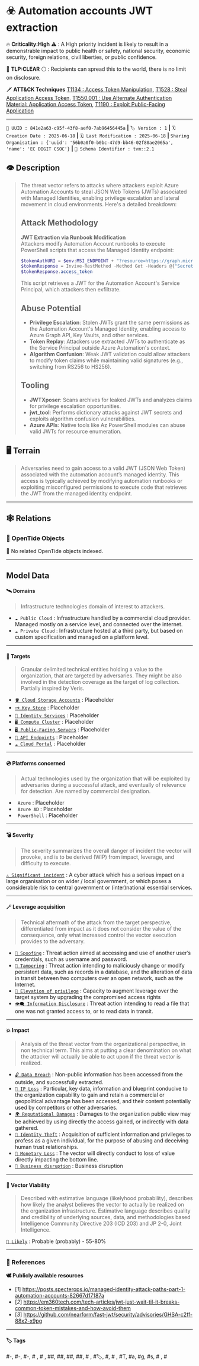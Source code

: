 

# ☣️ Automation accounts JWT extraction

🔥 **Criticality:High** ⚠️ : A High priority incident is likely to result in a demonstrable impact to public health or safety, national security, economic security, foreign relations, civil liberties, or public confidence. 

🚦 **TLP:CLEAR** ⚪ : Recipients can spread this to the world, there is no limit on disclosure.


🗡️ **ATT&CK Techniques** [T1134 : Access Token Manipulation](https://attack.mitre.org/techniques/T1134 'Adversaries may modify access tokens to operate under a different user or system security context to perform actions and bypass access controls Window'), [T1528 : Steal Application Access Token](https://attack.mitre.org/techniques/T1528 'Adversaries can steal application access tokens as a means of acquiring credentials to access remote systems and resourcesApplication access tokens ar'), [T1550.001 : Use Alternate Authentication Material: Application Access Token](https://attack.mitre.org/techniques/T1550/001 'Adversaries may use stolen application access tokens to bypass the typical authentication process and access restricted accounts, information, or serv'), [T1190 : Exploit Public-Facing Application](https://attack.mitre.org/techniques/T1190 'Adversaries may attempt to exploit a weakness in an Internet-facing host or system to initially access a network The weakness in the system can be a s')



---

`🔑 UUID : 841e2a63-c95f-43f8-aef0-7ab96456445a` **|** `🏷️ Version : 1` **|** `🗓️ Creation Date : 2025-06-18` **|** `🗓️ Last Modification : 2025-06-18` **|** `Sharing Organisation : {'uuid': '56b0a0f0-b0bc-47d9-bb46-02f80ae2065a', 'name': 'EC DIGIT CSOC'}` **|** `🧱 Schema Identifier : tvm::2.1`


## 👁️ Description

> The threat vector refers to attacks where attackers exploit Azure Automation Accounts 
> to steal JSON Web Tokens (JWTs) associated with Managed Identities, enabling privilege 
> escalation and lateral movement in cloud environments. Here's a detailed breakdown:
> 
> ## Attack Methodology
> **JWT Extraction via Runbook Modification**  
> Attackers modify Automation Account runbooks to execute PowerShell scripts that 
> access the Managed Identity endpoint:  
> ```powershell
> $tokenAuthURI = $env:MSI_ENDPOINT + "?resource=https://graph.microsoft.com/&api-version=2017-09-01"
> $tokenResponse = Invive-RestMethod -Method Get -Headers @{"Secret"="$env:MSI_SECRET"} -Uri $tokenAuthURI
> $tokenResponse.access_token
> ```
> This script retrieves a JWT for the Automation Account's Service Principal, which 
> attackers then exfiltrate.
> 
> ## Abuse Potential
> - **Privilege Escalation**: Stolen JWTs grant the same permissions as the Automation 
> Account's Managed Identity, enabling access to Azure Graph API, Key Vaults, and 
> other services.
> - **Token Replay**: Attackers use extracted JWTs to authenticate as the Service 
> Principal outside Azure Automation's context.
> - **Algorithm Confusion**: Weak JWT validation could allow attackers to modify token 
> claims while maintaining valid signatures (e.g., switching from RS256 to HS256).
> 
> ## Tooling
> - **JWTXposer**: Scans archives for leaked JWTs and analyzes claims for privilege 
> escalation opportunities.
> - **jwt_tool**: Performs dictionary attacks against JWT secrets and exploits algorithm 
> confusion vulnerabilities.
> - **Azure APIs**: Native tools like Az PowerShell modules can abuse valid JWTs for 
> resource enumeration.
> 



## 🖥️ Terrain 

 > Adversaries need to gain access to a valid JWT (JSON Web Token) associated with 
> the automation account’s managed identity. This access is typically achieved by 
> modifying automation runbooks or exploiting misconfigured permissions to execute 
> code that retrieves the JWT from the managed identity endpoint.
> 

---

## 🕸️ Relations



### 🌊 OpenTide Objects
🚫 No related OpenTide objects indexed.





---

## Model Data

#### **🛰️ Domains**

 > Infrastructure technologies domain of interest to attackers.

  - `☁️ Public Cloud` : Infrastructure handled by a commercial cloud provider. Managed mostly on a service level, and connected over the internet.
 - `☁️ Private Cloud` : Infrastructure hosted at a third party, but based on custom specification and managed on a platform level.

---

#### **🎯 Targets**

 > Granular delimited technical entities holding a value to the organization, that are targeted by adversaries. They might be also involved in the detection coverage as the target of log collection. Partially inspired by Veris.

  - [`🪣 Cloud Storage Accounts`](http://veriscommunity.net/enums.html#section-asset) : Placeholder
 - [`🗝️ Key Store`](http://veriscommunity.net/enums.html#section-asset) : Placeholder
 - [`👤 Identity Services`](http://veriscommunity.net/enums.html#section-asset) : Placeholder
 - [`🖥️ Compute Cluster`](http://veriscommunity.net/enums.html#section-asset) : Placeholder
 - [`🖥️ Public-Facing Servers`](http://veriscommunity.net/enums.html#section-asset) : Placeholder
 - [`🧩 API Endpoints`](http://veriscommunity.net/enums.html#section-asset) : Placeholder
 - [`☁️ Cloud Portal`](http://veriscommunity.net/enums.html#section-asset) : Placeholder

---

#### **💿 Platforms concerned**

 > Actual technologies used by the organization that will be exploited by adversaries during a successful attack, and eventually of relevance for detection. Are named by commercial designation.

  - ` Azure` : Placeholder
 - ` Azure AD` : Placeholder
 - ` PowerShell` : Placeholder

---

#### **💣 Severity**

 > The severity summarizes the overall danger of incident the vector will provoke, and is to be derived (WIP) from impact, leverage, and difficulty to execute.

 [`⚠️ Significant incident`](https://www.ncsc.gov.uk/news/new-cyber-attack-categorisation-system-improve-uk-response-incidents) : A cyber attack which has a serious impact on a large organisation or on wider / local government, or which poses a considerable risk to central government or (inter)national essential services.

---

#### **🪄 Leverage acquisition**

 > Technical aftermath of the attack from the target perspective, differentiated from impact as it does not consider the value of the consequence, only what increased control the vector execution provides to the adversary.

  - [`👻 Spoofing`](https://owasp.org/www-community/Threat_Modeling_Process#stride) : Threat action aimed at accessing and use of another user’s credentials, such as username and password.
 - [`🐒 Tampering`](https://owasp.org/www-community/Threat_Modeling_Process#stride) : Threat action intending to maliciously change or modify persistent data, such as records in a database, and the alteration of data in transit between two computers over an open network, such as the Internet.
 - [`💅 Elevation of privilege`](https://owasp.org/www-community/Threat_Modeling_Process#stride) : Capacity to augment leverage over the target system by upgrading the compromised access rights
 - [`👁️‍🗨️ Information Disclosure`](https://owasp.org/www-community/Threat_Modeling_Process#stride) : Threat action intending to read a file that one was not granted access to, or to read data in transit.

---

#### **💥 Impact**

 > Analysis of the threat vector from the organizational perspective, in non technical term. This aims at putting a clear denomination on what the attacker will actually be able to act upon if the threat vector is realized.

  - [`🔓 Data Breach`](http://veriscommunity.net/enums.html#section-impact) : Non-public information has been accessed from the outside, and successfully extracted.
 - [`🧠 IP Loss`](http://veriscommunity.net/enums.html#section-impact) : Particular, key data, information and blueprint conducive to the organization capability to gain and retain a commercial or geopolitical advantage has been accessed, and their content potentially used by competitors or other adversaries.
 - [`🌍 Reputational Damages`](http://veriscommunity.net/enums.html#section-impact) : Damages to the organization public view may be achieved by using directly the access gained, or indirectly with data gathered.
 - [`🥸 Identity Theft`](http://veriscommunity.net/enums.html#section-impact) : Acquisition of sufficient information and privileges to profess as a given individual, for the purpose of abusing and deceiving human trust relationships.
 - [`💸 Monetary Loss`](http://veriscommunity.net/enums.html#section-impact) : The vector will directly conduct to loss of value directly impacting the bottom line.
 - [`🛑 Business disruption`](http://veriscommunity.net/enums.html#section-impact) : Business disruption

---

#### **🎲 Vector Viability**

 > Described with estimative language (likelyhood probability), describes how likely the analyst believes the vector to actually be realized on the organization infrastructure. Estimative language describes quality and credibility of underlying sources, data, and methodologies based Intelligence Community Directive 203 (ICD 203) and JP 2-0, Joint Intelligence.

 [`🧐 Likely`](https://www.dni.gov/files/documents/ICD/ICD%20203%20Analytic%20Standards.pdf) : Probable (probably) - 55-80%

---



### 🔗 References



**🕊️ Publicly available resources**

- [_1_] https://posts.specterops.io/managed-identity-attack-paths-part-1-automation-accounts-82667d17187a
- [_2_] https://em360tech.com/tech-articles/jwt-just-wait-til-it-breaks-common-token-mistakes-and-how-avoid-them
- [_3_] https://github.com/nearform/fast-jwt/security/advisories/GHSA-c2ff-88x2-x9pg

[1]: https://posts.specterops.io/managed-identity-attack-paths-part-1-automation-accounts-82667d17187a
[2]: https://em360tech.com/tech-articles/jwt-just-wait-til-it-breaks-common-token-mistakes-and-how-avoid-them
[3]: https://github.com/nearform/fast-jwt/security/advisories/GHSA-c2ff-88x2-x9pg

---

#### 🏷️ Tags

#-, #-, #-, #
, #
, ##, ##, ##, ##, # , #🏷, #️, # , #T, #a, #g, #s, #
, #


